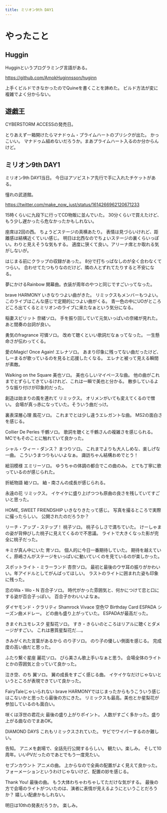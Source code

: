 ```yaml
---
title: ミリオン9th DAY1
---
```


# やったこと

## Huggin

Hugginというプログラミング言語がある。

<https://github.com/AmokHuginnsson/huginn>

上手くビルドできなかったのでQuineを書くことを諦めた。
ビルド方法が変に複雑でよく分からない。

## 遊戯王

CYBERSTORM ACCESSの発売日。

とりあえず一箱開けたらマナドゥム・プライムハートのプリシクが出た。
かっこいい。
マナドゥム組めないだろうか。まあプライムハート入るのか分からんけど。

## ミリオン9th DAY1

ミリオン9th DAY1当日。
今日はアソビストア先行で手に入れたチケットがある。

憧れの武道館。

<https://twitter.com/make_now_just/status/1614266962120671233>

15時くらいに九段下に行ってCD物販に並んでいた。
30分くらいで買えたけど、もう少し遅かったら危なかったかもしれない。

座席は2回の西。
ちょうどステージの真横あたり。
表情は見づらいけれど、距離感は結構近くていい感じ。
明日は北西なのでちょいステージの裏くらいっぽい。わりと見えそうな気もする。
適度に狭くて良い。アリーナ席とか取れる気がしないが。

はじまる前にクラップの収録があった。
8分で打ちっぱなしのが全く合わなくてつらい。
合わせてたつもりなのだけど、隣の人とずれてたりすると不安になる。

夢にかけるRainbow
開幕曲。衣装が周年のやつと同じですごいってなった。

brave HARMONY
いきなりつよい曲がきた。
リミックスもメンバーもつよい。
このライブはこんな感じで定期的につよい曲がくる。
青一色の中にUOがところどころ出てくるとミリオンのライブに来たなぁという気分になる。

稲妻スピリット
奈緒ソロ。
手を振り回していて元気いっぱいの奈緒が見れた。
あと間奏の台詞が良い。

勇気のfragrance
可憐ソロ。
改めて聴くといい歌詞だなぁってなった。
一生懸命さが伝わってくる。

愛のMagic! Once Again!
エレナソロ。
あまり印象に残ってない曲だったけど、しーまるが歌っているのを見ると応援したくなる。
エレナと被って見える瞬間が素敵。

Walking on the Square
美也ソロ。
美也らしいマイペースな曲。
他の曲がこれまでとずらしてきているけれど、これは一瞬で美也と分かる。
散歩しているような振り付けが印象的だった。

創造は始まりの風を連れて
リミックス。
オリメンがいても変えてくるので憎い。
会場が真っ赤になっていた。そういう曲だっけ。

裏表深層心理
風花ソロ。
これまでとは少し違うエレガントな曲。
MS2の面白さを感じる。

Collier De Perles
千鶴ソロ。
歌詞を聴くと千鶴さんの複雑さを感じられる。
MCでもそのことに触れていて良かった。

シャル・ウィー・ダンス？
まつりソロ。
これまでよりも大人しめな、楽しげな一曲。
こういうまつりもいいよなぁ。
諏訪ちゃん結構おめでとう！

絵羽模様
エミリーソロ。
ゆうちゃの体調の都合でこの曲のみ。
とても丁寧に歌っているのが感じられた。

折紙物語
紬ソロ。
紬・南さんの成長が感じられる。

永遠の花
リミックス。
イケイケに盛り上げつつも原曲の良さを残していてすごいと思った。

HOME, SWEET FRIENDSHIP
いきなりきたって感じ。
写真を撮るところで実際に撮ったらしい。
公開されたのだろうか？

リーチ・アップ・ステップ！
桃子ソロ。
桃子らしさで満ちていた。
けーしゃまの姿が背伸びした桃子に見えてくるので不思議。
ライトで大きくなった影が完全に桃子だった。

キミが真ん中にいた
育ソロ。
個人的に今日一番期待していた。
期待を越えていく。原嶋さんがステージをいっぱいに動いていくのを見ているのが楽しかった。

スポットライト・ミラーランド
杏奈ソロ。
最初と最後のウサ耳の振りがかわいい。年アイドルとしてがんばってほしい。
ラストのライトに囲まれた姿も印象に残った。

恋のWa・Wo・N
百合子ソロ。
時代がかった雰囲気と、何かにつけて恋と口にする姿が百合子っぽい。
百合子かわいいよなぁ。

ダイヤモンド・クラリティ
Shamrock Vivace
空色♡ Birthday Card
ESPADA
シーズン曲メドレー。
どの曲も盛り上がっていた。
ESPADAが最高だった。

きまぐれユモレスク
星梨花ソロ。
すき・きらいのところはリアルに聴くとダメージがすごい。
これは悪質星梨花だ‥‥。

きみがくれた言葉があるから
のり子ソロ。
のり子の優しい側面を感じる。
完成度の高い曲だと思った。

ふたり繋ぐ星座
麗花ソロ。
ぴら美さん歌上手いなぁと思う。
会場全体のライトとかの雰囲気と合っていて良かった。

泣き空、のち
翼ソロ。
翼の成長をすごく感じる曲。
イケイケなだけじゃないというところが表現できていて良かった。

FairyTaleじゃいられない
brave HARMONYではじまったからもうこういう感じはこないかと思ったら最後の方にきた。
リミックスも最高。美也とか星梨花が参加しているのも面白い。

咲くは浮世の君花火
最後の盛り上がりポイント。
人数がすごく多かった。盛り上がる曲なのでまあOK。

DIAMOND DAYS
これもリミックスされていた。
サビでワイパーするのか難しい。

告知。
アニメを劇場で、全話先行公開するらしい。
観たい。楽しみ。
そして10周年。いいPVだったのであとでもう一度見たい。

セブンカウント
アニメの曲。
上からなので全員の配置がよく見えて良かった。
フォーメーションというわけじゃないけど、配置の妙を感じる。

Thank You!
最後の曲。
もう大体わちゃわちゃしてただけな気がする。
最後の方で会場のライトがついたのは、演者に表情が見えるようにということだろうか？
嬉しい配慮かもしれない。

明日は10thの発表だろうか。
楽しみ。
